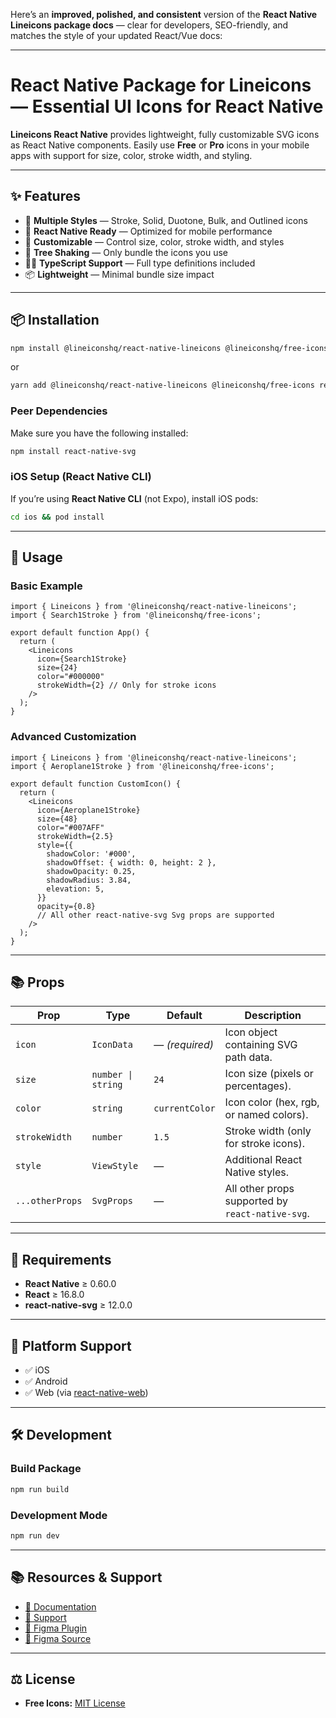 Here’s an **improved, polished, and consistent** version of the **React Native Lineicons package docs** — clear for developers, SEO-friendly, and matches the style of your updated React/Vue docs:

---

# React Native Package for Lineicons — Essential UI Icons for React Native

**Lineicons React Native** provides lightweight, fully customizable SVG icons as React Native components.
Easily use **Free** or **Pro** icons in your mobile apps with support for size, color, stroke width, and styling.

---

## ✨ Features

* 🎨 **Multiple Styles** — Stroke, Solid, Duotone, Bulk, and Outlined icons
* 📱 **React Native Ready** — Optimized for mobile performance
* 🧩 **Customizable** — Control size, color, stroke width, and styles
* 🚀 **Tree Shaking** — Only bundle the icons you use
* 🧑‍💻 **TypeScript Support** — Full type definitions included
* 📦 **Lightweight** — Minimal bundle size impact

---

## 📦 Installation

```bash
npm install @lineiconshq/react-native-lineicons @lineiconshq/free-icons react-native-svg
```

or

```bash
yarn add @lineiconshq/react-native-lineicons @lineiconshq/free-icons react-native-svg
```

### Peer Dependencies

Make sure you have the following installed:

```bash
npm install react-native-svg
```

### iOS Setup (React Native CLI)

If you’re using **React Native CLI** (not Expo), install iOS pods:

```bash
cd ios && pod install
```

---

## 🚀 Usage

### Basic Example

```tsx
import { Lineicons } from '@lineiconshq/react-native-lineicons';
import { Search1Stroke } from '@lineiconshq/free-icons';

export default function App() {
  return (
    <Lineicons
      icon={Search1Stroke}
      size={24}
      color="#000000"
      strokeWidth={2} // Only for stroke icons
    />
  );
}
```

### Advanced Customization

```tsx
import { Lineicons } from '@lineiconshq/react-native-lineicons';
import { Aeroplane1Stroke } from '@lineiconshq/free-icons';

export default function CustomIcon() {
  return (
    <Lineicons
      icon={Aeroplane1Stroke}
      size={48}
      color="#007AFF"
      strokeWidth={2.5}
      style={{
        shadowColor: '#000',
        shadowOffset: { width: 0, height: 2 },
        shadowOpacity: 0.25,
        shadowRadius: 3.84,
        elevation: 5,
      }}
      opacity={0.8}
      // All other react-native-svg Svg props are supported
    />
  );
}
```

---

## 📚 Props

| Prop            | Type               | Default        | Description                                      |
| --------------- | ------------------ | -------------- | ------------------------------------------------ |
| `icon`          | `IconData`         | — *(required)* | Icon object containing SVG path data.            |
| `size`          | `number \| string` | `24`           | Icon size (pixels or percentages).               |
| `color`         | `string`           | `currentColor` | Icon color (hex, rgb, or named colors).          |
| `strokeWidth`   | `number`           | `1.5`          | Stroke width (only for stroke icons).            |
| `style`         | `ViewStyle`        | —              | Additional React Native styles.                  |
| `...otherProps` | `SvgProps`         | —              | All other props supported by `react-native-svg`. |

---

## 🔧 Requirements

* **React Native** ≥ 0.60.0
* **React** ≥ 16.8.0
* **react-native-svg** ≥ 12.0.0

---

## 📱 Platform Support

* ✅ iOS
* ✅ Android
* ✅ Web (via [react-native-web](https://github.com/necolas/react-native-web))

---

## 🛠️ Development

### Build Package

```bash
npm run build
```

### Development Mode

```bash
npm run dev
```

---

## 📚 Resources & Support

* [📖 Documentation](https://lineicons.com/docs)
* [💬 Support](https://lineicons.com/support)
* [🎨 Figma Plugin](https://www.figma.com/community/plugin/1217738304122072948/Lineicons)
* [📁 Figma Source](https://www.figma.com/community/file/1198194066179400874)

---

## ⚖️ License

* **Free Icons:** [MIT License](https://opensource.org/licenses/MIT)

